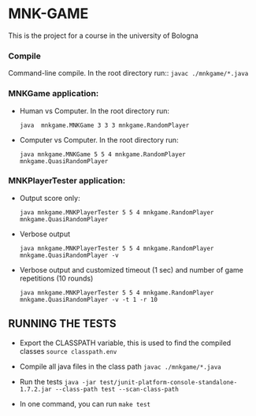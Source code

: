 # MNK-GAME
This is the project for a course in the university of Bologna

### Compile
Command-line compile.  In the root directory run::
```javac ./mnkgame/*.java```


### MNKGame application:

- Human vs Computer.  In the root directory run:
	
    ```java  mnkgame.MNKGame 3 3 3 mnkgame.RandomPlayer```


- Computer vs Computer. In the root directory run:

    ```java mnkgame.MNKGame 5 5 4 mnkgame.RandomPlayer mnkgame.QuasiRandomPlayer```


### MNKPlayerTester application:

- Output score only:

	```java mnkgame.MNKPlayerTester 5 5 4 mnkgame.RandomPlayer mnkgame.QuasiRandomPlayer```

- Verbose output

	```java mnkgame.MNKPlayerTester 5 5 4 mnkgame.RandomPlayer mnkgame.QuasiRandomPlayer -v```


- Verbose output and customized timeout (1 sec) and number of game repetitions (10 rounds)


	```java mnkgame.MNKPlayerTester 5 5 4 mnkgame.RandomPlayer mnkgame.QuasiRandomPlayer -v -t 1 -r 10```


## RUNNING THE TESTS
- Export the CLASSPATH variable, this is used to find the compiled classes 
```source classpath.env```
  
- Compile all java files in the class path 
```javac ./mnkgame/*.java```

- Run the tests
```java -jar test/junit-platform-console-standalone-1.7.2.jar --class-path test --scan-class-path```

- In one command, you can run 
```make test```